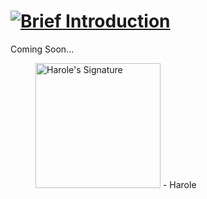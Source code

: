 # <a href="#"><picture><source media="(prefers-color-scheme: light)" type="image/svg+xml" srcset="https://user-images.githubusercontent.com/47141290/194594672-93a2c497-e7cb-416c-94c7-b2a0fee84e64.svg"><source media="(prefers-color-scheme: dark)" type="image/svg+xml" srcset="https://user-images.githubusercontent.com/47141290/194594667-ffeccfc2-2816-4cd9-9546-1a1c24e68087.svg"><img alt="Brief Introduction" title="Brief Introduction" type="image/svg+xml" src="https://user-images.githubusercontent.com/47141290/194594672-93a2c497-e7cb-416c-94c7-b2a0fee84e64.svg"></picture></a>
Coming Soon...

<figure title="Harole's Signature">
<img alt="Harole's Signature" title="Harole's Signature" width="200" src="https://user-images.githubusercontent.com/47141290/194127671-1d720896-257f-4ee0-b13e-d086d6909b26.svg">
<span>- Harole</span>
</figure>

